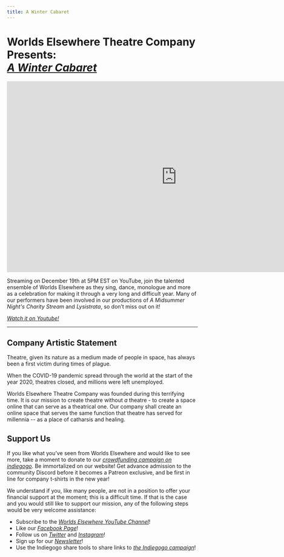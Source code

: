 ```yaml
---
title: A Winter Cabaret
---
```

# Worlds Elsewhere Theatre Company Presents:<br>**[<i yt>A Winter Cabaret</i>][yt-stream]**

<div class="video-box">
  <iframe type="text/html" width="896" height="504" src="https://www.youtube.com/embed/I7YF8jKdeBQ" frameborder="0" allow="accelerometer; autoplay; clipboard-write; encrypted-media; gyroscope; picture-in-picture" allowfullscreen></iframe>
</div>

Streaming on December 19th at 5PM EST on YouTube, join the talented ensemble of Worlds Elsewhere as they sing, dance, monologue and more as a celebration for making it through a very long and difficult year.
Many of our performers have been involved in our productions of *A Midsummer Night's Charity Stream* and *Lysistrata*, so don’t miss out on it!

[<i yt>Watch it on Youtube!</i>][yt-stream]

[yt-stream]: https://www.youtube.com/watch?v=I7YF8jKdeBQ "Watch the stream here!"

---

## Company Artistic Statement

Theatre, given its nature as a medium made of people in space, has always been a first victim during times of plague.

When the COVID-19 pandemic spread through the world at the start of the year 2020, theatres closed, and millions were left unemployed.

Worlds Elsewhere Theatre Company was founded during this terrifying time. It is our mission to create theatre without _a_ theatre - to create a space online that can serve as a theatrical one. Our company shall create an online space that serves the same function that theatre has served for millennia -- as a place of catharsis and healing.

## Support Us

If you like what you’ve seen from Worlds Elsewhere and would like to see more, take a moment to donate to our [<i igogo>crowdfunding campaign on indiegogo</i>](https://igg.me/at/qB1gnyuPvno/x/412536#/). Be immortalized on our website! Get advance admission to the community Discord before it becomes a Patreon exclusive, and be first in line for company t-shirts in the new year!

We understand if you, like many people, are not in a position to offer your financial support at the moment; this is a difficult time. If that is the case and you would still like to support our mission, any of the following steps would be very welcome assistance:

- Subscribe to the [<i yt>Worlds Elsewhere YouTube Channel</i>][youtube]!
- Like our [<i fb>Facebook Page</i>][facebook]!
- Follow us on [<i twitter>Twitter</i>][twitter] and [<i gram>Instagram</i>][instagram]!
- Sign up for our [<i news>Newsletter</i>][newsletter]!
- Use the Indiegogo share tools to share links to [<i igogo>the Indiegogo campaign</i>][indiegogo]!

[indiegogo]: https://www.indiegogo.com/projects/launching-worlds-elsewhere-theatre-company#/ "Support us on Indiegogo!"
[youtube]: https://youtube.com/c/WorldsElsewhereTheatreCompany "Subscribe to our Youtube Channel!"
[facebook]: https://fb.me/WorldsElsewhere "Like our Facebook page!"
[twitter]: https://twitter.com/ElsewhereWorlds "Follow us on Twitter!"
[instagram]: https://instagr.am/worldselsewhere_official "Follow us on Instagram!"
[newsletter]: https://worlds-elsewhere.us17.list-manage.com/subscribe?u=8e70862018a339ca07b0f75e6&id=55a342e060 "Sign up for our newsletter!"
